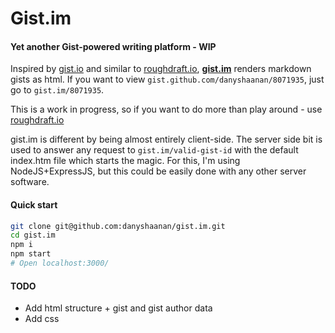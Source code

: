 # Gist.im

#### Yet another Gist-powered writing platform - WIP

Inspired by [gist.io](http://gist.io) and similar to [roughdraft.io](http://roughdraft.io), [**gist.im**](http://gist.im) renders markdown gists as html. If you want to view `gist.github.com/danyshaanan/8071935`, just go to `gist.im/8071935`.

This is a work in progress, so if you want to do more than play around - use [roughdraft.io](http://roughdraft.io)

gist.im is different by being almost entirely client-side. The server side bit is used to answer any request to `gist.im/valid-gist-id` with the default index.htm file which starts the magic. For this, I'm using NodeJS+ExpressJS, but this could be easily done with any other server software.

#### Quick start

```bash
git clone git@github.com:danyshaanan/gist.im.git
cd gist.im
npm i
npm start
# Open localhost:3000/
```

#### TODO
* Add html structure + gist and gist author data
* Add css

